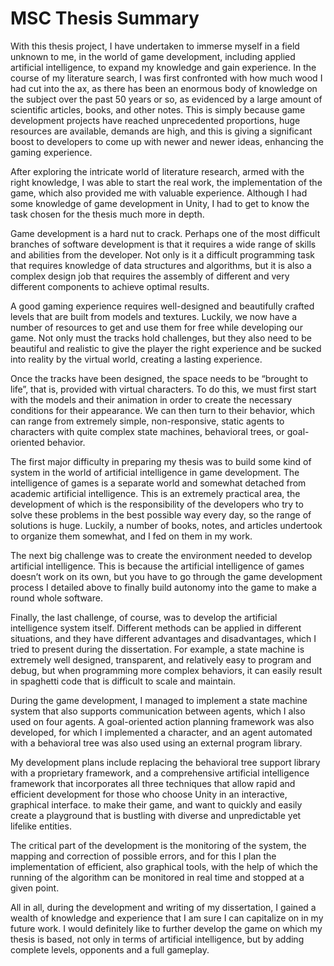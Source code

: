 # MSC Thesis Summary

With this thesis project, I have undertaken to immerse myself in a field unknown to 
me, in the world of game development, including applied artificial intelligence, to expand 
my knowledge and gain experience. In the course of my literature search, I was first 
confronted with how much wood I had cut into the ax, as there has been an enormous body 
of knowledge on the subject over the past 50 years or so, as evidenced by a large amount of 
scientific articles, books, and other notes. This is simply because game development projects 
have reached unprecedented proportions, huge resources are available, demands are high, 
and this is giving a significant boost to developers to come up with newer and newer ideas, 
enhancing the gaming experience.

After exploring the intricate world of literature research, armed with the right 
knowledge, I was able to start the real work, the implementation of the game, which also 
provided me with valuable experience. Although I had some knowledge of game 
development in Unity, I had to get to know the task chosen for the thesis much more in depth.

Game development is a hard nut to crack. Perhaps one of the most difficult branches 
of software development is that it requires a wide range of skills and abilities from the 
developer. Not only is it a difficult programming task that requires knowledge of data 
structures and algorithms, but it is also a complex design job that requires the assembly of 
different and very different components to achieve optimal results.

A good gaming experience requires well-designed and beautifully crafted levels that 
are built from models and textures. Luckily, we now have a number of resources to get and 
use them for free while developing our game. Not only must the tracks hold challenges, but 
they also need to be beautiful and realistic to give the player the right experience and be 
sucked into reality by the virtual world, creating a lasting experience.

Once the tracks have been designed, the space needs to be “brought to life”, that is, 
provided with virtual characters. To do this, we must first start with the models and their 
animation in order to create the necessary conditions for their appearance. We can then turn 
to their behavior, which can range from extremely simple, non-responsive, static agents to 
characters with quite complex state machines, behavioral trees, or goal-oriented behavior.

The first major difficulty in preparing my thesis was to build some kind of system in 
the world of artificial intelligence in game development. The intelligence of games is a 
separate world and somewhat detached from academic artificial intelligence. This is an 
extremely practical area, the development of which is the responsibility of the developers 
who try to solve these problems in the best possible way every day, so the range of solutions 
is huge. Luckily, a number of books, notes, and articles undertook to organize them 
somewhat, and I fed on them in my work.

The next big challenge was to create the environment needed to develop artificial 
intelligence. This is because the artificial intelligence of games doesn’t work on its own, but 
you have to go through the game development process I detailed above to finally build 
autonomy into the game to make a round whole software.

Finally, the last challenge, of course, was to develop the artificial intelligence system 
itself. Different methods can be applied in different situations, and they have different 
advantages and disadvantages, which I tried to present during the dissertation. For example, 
a state machine is extremely well designed, transparent, and relatively easy to program and 
debug, but when programming more complex behaviors, it can easily result in spaghetti code 
that is difficult to scale and maintain.

During the game development, I managed to implement a state machine system that 
also supports communication between agents, which I also used on four agents.
A goal-oriented action planning framework was also developed, for which I implemented a 
character, and an agent automated with a behavioral tree was also used using an external 
program library.

My development plans include replacing the behavioral tree support library with a 
proprietary framework, and a comprehensive artificial intelligence framework that 
incorporates all three techniques that allow rapid and efficient development for those who 
choose Unity in an interactive, graphical interface. to make their game, and want to quickly 
and easily create a playground that is bustling with diverse and unpredictable yet lifelike 
entities.

The critical part of the development is the monitoring of the system, the mapping and 
correction of possible errors, and for this I plan the implementation of efficient, also 
graphical tools, with the help of which the running of the algorithm can be monitored in real 
time and stopped at a given point.

All in all, during the development and writing of my dissertation, I gained a wealth 
of knowledge and experience that I am sure I can capitalize on in my future work. I would 
definitely like to further develop the game on which my thesis is based, not only in terms of 
artificial intelligence, but by adding complete levels, opponents and a full gameplay.

